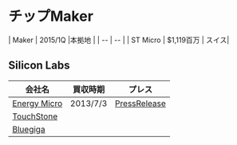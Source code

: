 # チップMaker


| Maker | 2015/1Q |本拠地 |
| -- | -- |
| ST Micro |  $1,119百万 | スイス|


## Silicon Labs

| 会社名 | 買収時期 | プレス |
| -- | -- | -- |
| [Energy Micro](http://www.silabs.com/Pages/default.aspx) | 2013/7/3| [PressRelease](http://news.silabs.com/press-release/corporate-news/silicon-labs-acquire-energy-micro-leader-low-power-arm-cortex-based-mic)
| [TouchStone](http://www.silabs.com/products/analog/Pages/default.aspx)|
| [Bluegiga](http://www.bluegiga.com/) |


